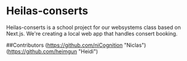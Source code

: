 # Heilas-conserts
Heilas-conserts is a school project for our websystems class based on Next.js. We're creating a local web app that handles consert booking.

##Contributors
(https://github.com/niCognition "Niclas")
(https://github.com/heimgun "Heidi")
